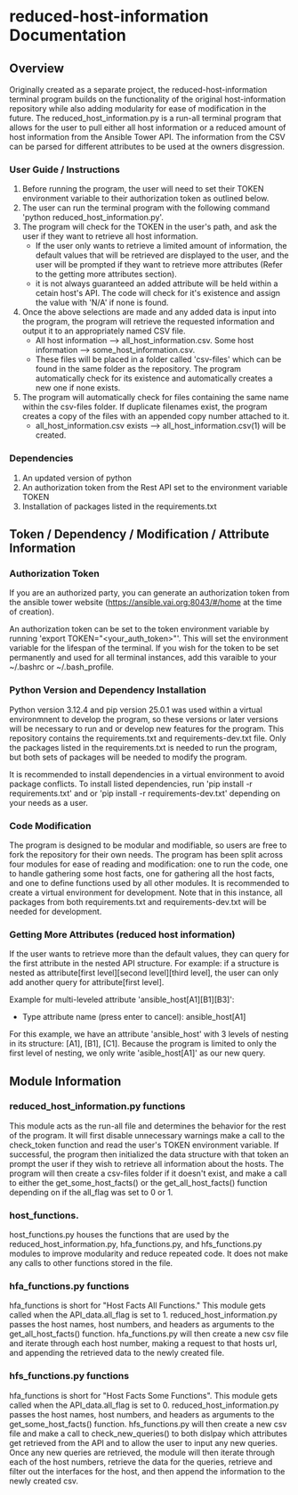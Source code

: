 # reduced-host-information Documentation
## Overview
Originally created as a separate project, the reduced-host-information terminal program builds on the functionality of the original host-information repository while also adding modularity for ease of modification in the future. The reduced_host_information.py is a run-all terminal program that allows for the user to pull either all host information or a reduced amount of host information from the Ansible Tower API. The information from the CSV can be parsed for different attributes to be used at the owners disgression.

### User Guide / Instructions
1. Before running the program, the user will need to set their TOKEN environment variable to their authorization token as outlined below.
2. The user can run the terminal program with the following command 'python reduced_host_information.py'.
3. The program will check for the TOKEN in the user's path, and ask the user if they want to retrieve all host information.
   - If the user only wants to retrieve a limited amount of information, the default values that will be retrieved are displayed to the user, and the user will be prompted if they want to retrieve more attributes (Refer to the getting more attributes section).
   - it is not always guaranteed an added attribute will be held within a cetain host's API. The code will check for it's existence and assign the value with 'N/A' if none is found.
4. Once the above selections are made and any added data is input into the program, the program will retrieve the requested information and output it to an appropriately named CSV file. 
   - All host information --> all_host_information.csv. Some host information --> some_host_information.csv.
   - These files will be placed in a folder called 'csv-files' which can be found in the same folder as the repository. The program automatically check for its existence and automatically creates a new one if none exists.
5. The program will automatically check for files containing the same name within the csv-files folder. If duplicate filenames exist, the program creates a copy of the files with an appended copy number attached to it.
   - all_host_information.csv exists --> all_host_information.csv(1) will be created.
  

### Dependencies
1. An updated version of python
2. An authorization token from the Rest API set to the environment variable TOKEN
3. Installation of packages listed in the requirements.txt

## Token / Dependency / Modification / Attribute Information

### Authorization Token
If you are an authorized party, you can generate an authorization token from the ansible tower website (https://ansible.vai.org:8043/#/home at the time of creation).

An authorization token can be set to the token environment variable by running 'export TOKEN="<your_auth_token>"'. This will set the environment variable for the lifespan of the terminal. If you wish for the token to be set permanently and used for all terminal instances, add this varaible to your ~/.bashrc or ~/.bash_profile. 

### Python Version and Dependency Installation
Python version 3.12.4 and pip version 25.0.1 was used within a virtual environmnent to develop the program, so these versions or later versions will be necessary to run and or develop new features for the program. This repository contains the requirements.txt and requirements-dev.txt file. Only the packages listed in the requirements.txt is needed to run the program, but both sets of packages will be needed to modify the program.

It is recommended to install dependencies in a virtual environment to avoid package conflicts. To install listed dependencies, run 'pip install -r requirements.txt' and or 'pip install -r requirements-dev.txt' depending on your needs as a user.

### Code Modification
The program is designed to be modular and modifiable, so users are free to fork the repository for their own needs. The program has been split across four modules for ease of reading and modification: one to run the code, one to handle gathering some host facts, one for gathering all the host facts, and one to define functions used by all other modules. It is recommended to create a virtual environment for development. Note that in this instance, all packages from both requirements.txt and requirements-dev.txt will be needed for development.

### Getting More Attributes (reduced host information)
If the user wants to retrieve more than the default values, they can query for the first attribute in the nested API structure. For example: if a structure is nested as attribute[first level][second level][third level], the user can only add another query for attribute[first level].

Example for multi-leveled attribute 'ansible_host[A1][B1][B3]':
  - Type attribute name (press enter to cancel): ansible_host[A1]

For this example, we have an attribute 'ansible_host' with 3 levels of nesting in its structure: [A1], [B1], [C1]. Because the program is limited to only the first level of nesting, we only write 'asible_host[A1]' as our new query.


## Module Information

### reduced_host_information.py functions
This module acts as the run-all file and determines the behavior for the rest of the program. It will first disable unnecessary warnings make a call to the check_token function and read the user's TOKEN environment variable. If successful, the program then initialized the data structure with that token an prompt the user if they wish to retrieve all information about the hosts. The program will then create a csv-files folder if it doesn't exist, and make a call to either the get_some_host_facts() or the get_all_host_facts() function depending on if the all_flag was set to 0 or 1.

### host_functions.
host_functions.py houses the functions that are used by the reduced_host_information.py, hfa_functions.py, and hfs_functions.py modules to improve modularity and reduce repeated code. It does not make any calls to other functions stored in the file.

### hfa_functions.py functions
hfa_functions is short for "Host Facts All Functions." This module gets called when the API_data.all_flag is set to 1. reduced_host_information.py passes the host names, host numbers, and headers as arguments to the get_all_host_facts() function. hfa_functions.py will then create a new csv file and iterate through each host number, making a request to that hosts url, and appending the retrieved data to the newly created file. 

### hfs_functions.py functions
hfa_functions is short for "Host Facts Some Functions". This module gets called when the API_data.all_flag is set to 0. reduced_host_information.py passes the host names, host numbers, and headers as arguments to the get_some_host_facts() function. hfs_functions.py will then create a new csv file and make a call to check_new_queries() to both dislpay which attributes get retrieved from the API and to allow the user to input any new queries. Once any new queries are retrieved, the module will then iterate through each of the host numbers, retrieve the data for the queries, retrieve and filter out the interfaces for the host, and then append the information to the newly created csv. 














